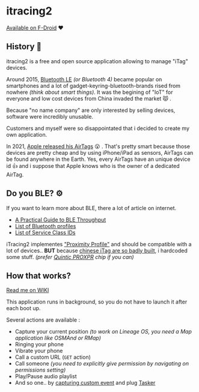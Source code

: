 # itracing2 

[Available on F-Droid](https://f-droid.org/en/packages/net.sylvek.itracing2/) ❤️

## History 📓
itracing2 is a free and open source application allowing to manage "iTag" devices.

Around 2015, [Bluetooth LE](https://www.link-labs.com/blog/bluetooth-vs-bluetooth-low-energy) _(or Bluetooth 4)_ became popular on smartphones and a lot of gadget-keyring-bluetooth-brands rised from nowhere _(think about smart things)_.
It was the begining of "IoT" for everyone and low cost devices from China invaded the market 😾 .

Because "no name company" are only interested by selling devices, software were incredibly unusable.

Customers and myself were so disappointated that i decided to create my own application.

In 2021, [Apple released his AirTags](https://en.wikipedia.org/wiki/AirTag) 😮 . That's pretty smart because those devices are pretty cheap and by using iPhone/iPad as sensors, AirTags can be found anywhere in the Earth. Yes, every AirTags have an unique device id 👍 and i suppose that Apple knows who is the owner of a dedicated AirTag.

## Do you BLE? ⚙️

If you want to learn more about BLE, there a lot of article on internet.
- [A Practical Guide to BLE Throughput](https://interrupt.memfault.com/blog/ble-throughput-primer)
- [List of Bluetooth profiles](https://en.wikipedia.org/wiki/List_of_Bluetooth_profiles)
- [List of Service Class IDs](https://docs.microsoft.com/en-us/windows/uwp/devices-sensors/aep-service-class-ids)

iTracing2 implementes ["Proximity Profile"](https://en.wikipedia.org/wiki/List_of_Bluetooth_profiles#Proximity_Profile_(PXP)) and should be compatible with a lot of devices.. **BUT** because [chinese iTag are so badly built](https://github.com/sylvek/itracing2/wiki/MLE-15), i hardcoded some stuff. _(prefer [Quintic PROXPR](https://github.com/sylvek/itracing2/wiki/Quintic-PROXR) chip if you can)_

## How that works?

[Read me on WIKI](https://github.com/sylvek/itracing2/wiki)

This application runs in background, so you do not have to launch it after each boot up.

Several actions are available :

* Capture your current position _(to work on Lineage OS, you need a Map application like OSMAnd or RMap)_
* Ringing your phone
* Vibrate your phone
* Call a custom URL (`GET` action)
* Call someone _(you need to explicitly give permission by navigating on permissions setting)_
* Play/Pause audio playlist
* And so one.. by [capturing custom event](https://github.com/sylvek/itracing2/wiki#custom-action) and plug [Tasker](https://github.com/sylvek/itracing2/wiki/Tasker)
